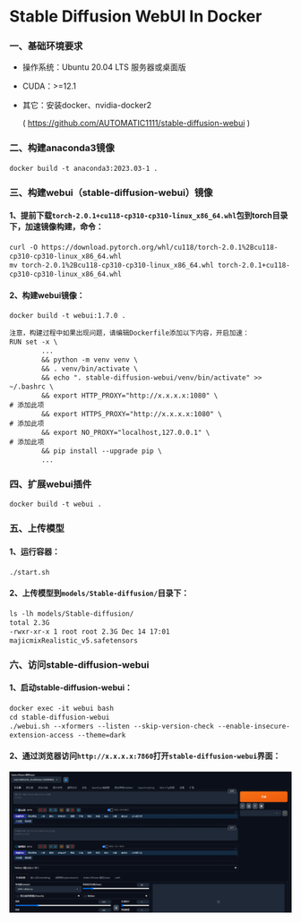 

# Stable Diffusion WebUI In Docker


### 一、基础环境要求
- 操作系统：Ubuntu 20.04 LTS 服务器或桌面版
- CUDA：>=12.1
- 其它：安装docker、nvidia-docker2

  ( https://github.com/AUTOMATIC1111/stable-diffusion-webui )


### 二、构建anaconda3镜像
```shell
docker build -t anaconda3:2023.03-1 .
```


### 三、构建webui（stable-diffusion-webui）镜像
#### 1、提前下载`torch-2.0.1+cu118-cp310-cp310-linux_x86_64.whl`包到torch目录下，加速镜像构建，命令：
```shell
curl -O https://download.pytorch.org/whl/cu118/torch-2.0.1%2Bcu118-cp310-cp310-linux_x86_64.whl
mv torch-2.0.1%2Bcu118-cp310-cp310-linux_x86_64.whl torch-2.0.1+cu118-cp310-cp310-linux_x86_64.whl
```

#### 2、构建webui镜像：
```shell
docker build -t webui:1.7.0 .
```
```shell
注意，构建过程中如果出现问题，请编辑Dockerfile添加以下内容，开启加速：
RUN set -x \
        ...
        && python -m venv venv \
        && . venv/bin/activate \
        && echo ". stable-diffusion-webui/venv/bin/activate" >> ~/.bashrc \
        && export HTTP_PROXY="http://x.x.x.x:1080" \                         # 添加此项
        && export HTTPS_PROXY="http://x.x.x.x:1080" \                        # 添加此项
        && export NO_PROXY="localhost,127.0.0.1" \                           # 添加此项
        && pip install --upgrade pip \
        ...
```


### 四、扩展webui插件
```shell
docker build -t webui .
```


### 五、上传模型
#### 1、运行容器：
```shell
./start.sh
```

#### 2、上传模型到`models/Stable-diffusion/`目录下：
```shell
ls -lh models/Stable-diffusion/
total 2.3G
-rwxr-xr-x 1 root root 2.3G Dec 14 17:01 majicmixRealistic_v5.safetensors
```


### 六、访问stable-diffusion-webui
#### 1、启动stable-diffusion-webui：
```shell
docker exec -it webui bash
cd stable-diffusion-webui
./webui.sh --xformers --listen --skip-version-check --enable-insecure-extension-access --theme=dark
```

#### 2、通过浏览器访问`http://x.x.x.x:7860`打开`stable-diffusion-webui`界面：
![](./img/ui.jpg)


